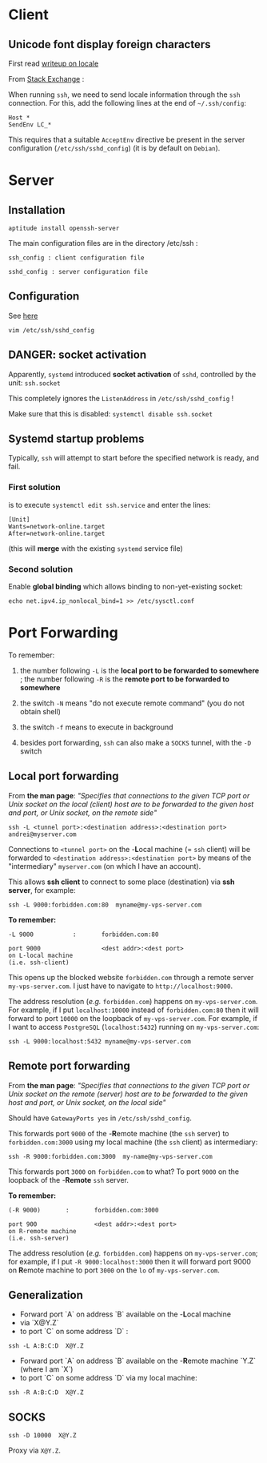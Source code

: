 Client
======

Unicode font display foreign characters
---------------------------------------

First read [writeup on locale](../linux/locale.html)

From [Stack Exchange](http://unix.stackexchange.com/questions/16771/foreign-characters-wont-display-in-ssh/16784) :

When running `ssh`, we need to send locale information through the `ssh` connection. For this, add the following lines at the end of `~/.ssh/config`:

    Host *
    SendEnv LC_*

This requires that a suitable `AcceptEnv` directive be present in the server configuration (`/etc/ssh/sshd_config`) (it is by default on `Debian`).



Server
======

Installation
------------

    aptitude install openssh-server

The main configuration files are in the directory /etc/ssh :

    ssh_config : client configuration file

    sshd_config : server configuration file


Configuration
-------------

See [here](https://stribika.github.io/2015/01/04/secure-secure-shell.html)

    vim /etc/ssh/sshd_config

DANGER: socket activation
-------------------------

Apparently, `systemd` introduced __socket activation__ of `sshd`, controlled by the unit: `ssh.socket`

This completely ignores the `ListenAddress` in `/etc/ssh/sshd_config` !

Make sure that this is disabled: `systemctl disable ssh.socket` 



Systemd startup problems
------------------------



Typically, `ssh` will attempt to start before the specified network is ready, and fail.

### First solution

is to execute `systemctl edit ssh.service` and enter the lines:

    [Unit]
    Wants=network-online.target
    After=network-online.target

(this will __merge__ with the existing `systemd` service file)

### Second solution

Enable __global binding__ which allows binding to non-yet-existing socket:

    echo net.ipv4.ip_nonlocal_bind=1 >> /etc/sysctl.conf


Port Forwarding
===============

To remember:

1. the number following `-L` is the __local port to be forwarded to somewhere__ ; the number following `-R` is the __remote port to be forwarded to somewhere__

2. the switch `-N` means "do not execute remote command" (you do not obtain shell)

3. the switch `-f` means to execute in background

4. besides port forwarding, `ssh` can also make a `SOCKS` tunnel, with the `-D` switch

Local port forwarding
---------------------

From __the man page__: _"Specifies that connections to the given TCP port or Unix socket on the local (client) host are to be forwarded to the given host and port, or Unix socket, on the remote side"_

    ssh -L <tunnel port>:<destination address>:<destination port>  andrei@myserver.com

Connections to `<tunnel port>` on the -<b>L</b>ocal machine  (= `ssh` client)  will be forwarded to `<destination address>:<destination port>`
by means of the "intermediary" `myserver.com` (on which I have an account).

This allows __ssh client__ to connect to some place (destination) via __ssh server__, for example:

    ssh -L 9000:forbidden.com:80  myname@my-vps-server.com

__To remember:__

    -L 9000           :       forbidden.com:80
    
    port 9000                 <dest addr>:<dest port>
    on L-local machine
    (i.e. ssh-client)

This opens up the blocked website `forbidden.com` through a remote server `my-vps-server.com`. I just have
to navigate to `http://localhost:9000`.

The address resolution (_e.g._ `forbidden.com`) happens on `my-vps-server.com`. For example, if I put
`localhost:10000` instead of `forbidden.com:80` then it will forward to port `10000` on the loopback of `my-vps-server.com`.
For example, if I want to access `PostgreSQL` (`localhost:5432`) running on `my-vps-server.com`:


    ssh -L 9000:localhost:5432 myname@my-vps-server.com 

Remote port forwarding
----------------------
From __the man page__: _"Specifies that connections to the given TCP port or Unix socket on the remote (server) host are to be forwarded to the given host and port, or Unix socket, on the local side"_

Should have `GatewayPorts yes` in `/etc/ssh/sshd_config`.

This forwards port `9000` of the -<b>R</b>emote machine (the `ssh` server) to `forbidden.com:3000` using my local machine (the `ssh` client)
as intermediary:

    ssh -R 9000:forbidden.com:3000  my-name@my-vps-server.com

This forwards port `3000` on `forbidden.com` to what? To port `9000` on the loopback of the -<b>Remote</b> `ssh` server.

__To remember:__

    (-R 9000)       :       forbidden.com:3000

    port 900                <dest addr>:<dest port>
    on R-remote machine
    (i.e. ssh-server)

The address resolution (_e.g._ `forbidden.com`) happens on `my-vps-server.com`; for example, if I put `-R 9000:localhost:3000` then
it will forward port 9000 on <b>R</b>emote machine to port `3000` on the `lo` of `my-vps-server.com`.

    
Generalization
--------------

<ul>
<li>Forward port `A` on address `B` available on the -<b>L</b>ocal machine</li>
<li>via `X@Y.Z`</li>
<li>to port `C` on some address `D` :
</ul>

    ssh -L A:B:C:D  X@Y.Z

<ul>
<li>Forward port `A` on address `B` available on the -<b>R</b>emote machine `Y.Z` (where I am `X`)</li>
<li>to port `C` on some address `D` via my local machine:</li>
</ul>

    ssh -R A:B:C:D  X@Y.Z

SOCKS
-----

    ssh -D 10000  X@Y.Z

Proxy via `X@Y.Z`.

